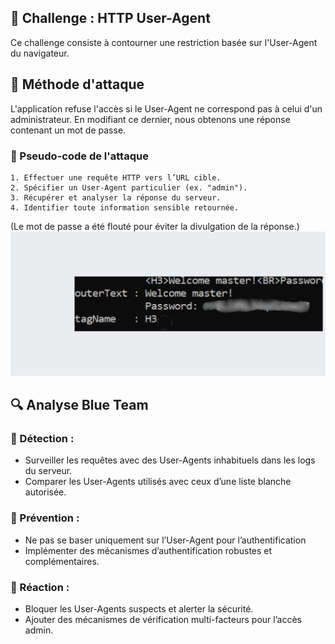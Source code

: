 ## 📌 Challenge : HTTP User-Agent  
Ce challenge consiste à contourner une restriction basée sur l'User-Agent du navigateur.  

## 🚀 Méthode d'attaque  
L'application refuse l'accès si le User-Agent ne correspond pas à celui d'un administrateur. En modifiant ce dernier, nous obtenons une réponse contenant un mot de passe.  

### 📜 Pseudo-code de l'attaque  
```plaintext
1. Effectuer une requête HTTP vers l’URL cible.  
2. Spécifier un User-Agent particulier (ex. "admin").  
3. Récupérer et analyser la réponse du serveur.  
4. Identifier toute information sensible retournée.  
```

(Le mot de passe a été flouté pour éviter la divulgation de la réponse.)
![Challenge HTTP User-Agent](../images/http-user-agent-flou.png)

## 🔍 Analyse Blue Team  

### 🔹 Détection :  
- Surveiller les requêtes avec des User-Agents inhabituels dans les logs du serveur. 
- Comparer les User-Agents utilisés avec ceux d’une liste blanche autorisée.  

### 🔹 Prévention :  
- Ne pas se baser uniquement sur l’User-Agent pour l’authentification
- Implémenter des mécanismes d’authentification robustes et complémentaires.  

### 🔹 Réaction :  
- Bloquer les User-Agents suspects et alerter la sécurité.  
- Ajouter des mécanismes de vérification multi-facteurs pour l’accès admin.  